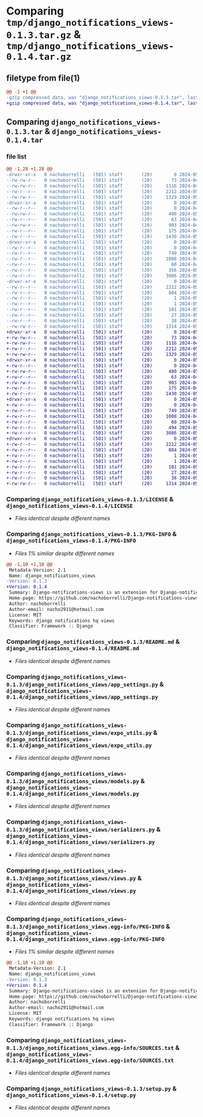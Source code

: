 # Comparing `tmp/django_notifications_views-0.1.3.tar.gz` & `tmp/django_notifications_views-0.1.4.tar.gz`

## filetype from file(1)

```diff
@@ -1 +1 @@
-gzip compressed data, was "django_notifications_views-0.1.3.tar", last modified: Thu May  9 15:48:53 2024, max compression
+gzip compressed data, was "django_notifications_views-0.1.4.tar", last modified: Thu May  9 15:58:18 2024, max compression
```

## Comparing `django_notifications_views-0.1.3.tar` & `django_notifications_views-0.1.4.tar`

### file list

```diff
@@ -1,28 +1,28 @@
-drwxr-xr-x   0 nachoborrelli   (501) staff       (20)        0 2024-05-09 15:48:53.208866 django_notifications_views-0.1.3/
--rw-rw-r--   0 nachoborrelli   (501) staff       (20)       73 2024-04-25 19:24:06.000000 django_notifications_views-0.1.3/AUTHORS
--rw-rw-r--   0 nachoborrelli   (501) staff       (20)     1116 2024-04-25 19:12:10.000000 django_notifications_views-0.1.3/LICENSE
--rw-r--r--   0 nachoborrelli   (501) staff       (20)     2212 2024-05-09 15:48:53.208561 django_notifications_views-0.1.3/PKG-INFO
--rw-rw-r--   0 nachoborrelli   (501) staff       (20)     1329 2024-05-09 15:39:24.000000 django_notifications_views-0.1.3/README.md
-drwxr-xr-x   0 nachoborrelli   (501) staff       (20)        0 2024-05-09 15:48:53.206667 django_notifications_views-0.1.3/django_notifications_views/
--rw-r--r--   0 nachoborrelli   (501) staff       (20)        0 2024-04-25 19:11:13.000000 django_notifications_views-0.1.3/django_notifications_views/__init__.py
--rw-rw-r--   0 nachoborrelli   (501) staff       (20)      480 2024-05-09 15:48:52.000000 django_notifications_views-0.1.3/django_notifications_views/__version__.py
--rw-r--r--   0 nachoborrelli   (501) staff       (20)       63 2024-04-25 19:11:13.000000 django_notifications_views-0.1.3/django_notifications_views/admin.py
--rw-rw-r--   0 nachoborrelli   (501) staff       (20)      903 2024-04-25 19:19:22.000000 django_notifications_views-0.1.3/django_notifications_views/app_settings.py
--rw-r--r--   0 nachoborrelli   (501) staff       (20)      175 2024-04-25 19:45:35.000000 django_notifications_views-0.1.3/django_notifications_views/apps.py
--rw-r--r--   0 nachoborrelli   (501) staff       (20)     1430 2024-05-09 15:48:08.000000 django_notifications_views-0.1.3/django_notifications_views/expo_utils.py
-drwxr-xr-x   0 nachoborrelli   (501) staff       (20)        0 2024-05-09 15:48:53.208023 django_notifications_views-0.1.3/django_notifications_views/migrations/
--rw-r--r--   0 nachoborrelli   (501) staff       (20)        0 2024-04-25 19:11:13.000000 django_notifications_views-0.1.3/django_notifications_views/migrations/__init__.py
--rw-r--r--   0 nachoborrelli   (501) staff       (20)      749 2024-05-09 15:48:14.000000 django_notifications_views-0.1.3/django_notifications_views/models.py
--rw-r--r--   0 nachoborrelli   (501) staff       (20)     1008 2024-04-25 19:11:13.000000 django_notifications_views-0.1.3/django_notifications_views/serializers.py
--rw-r--r--   0 nachoborrelli   (501) staff       (20)       60 2024-04-25 19:11:13.000000 django_notifications_views-0.1.3/django_notifications_views/tests.py
--rw-r--r--   0 nachoborrelli   (501) staff       (20)      356 2024-05-09 12:36:39.000000 django_notifications_views-0.1.3/django_notifications_views/urls.py
--rw-r--r--   0 nachoborrelli   (501) staff       (20)     3086 2024-05-09 15:48:18.000000 django_notifications_views-0.1.3/django_notifications_views/views.py
-drwxr-xr-x   0 nachoborrelli   (501) staff       (20)        0 2024-05-09 15:48:53.208220 django_notifications_views-0.1.3/django_notifications_views.egg-info/
--rw-r--r--   0 nachoborrelli   (501) staff       (20)     2212 2024-05-09 15:48:53.000000 django_notifications_views-0.1.3/django_notifications_views.egg-info/PKG-INFO
--rw-r--r--   0 nachoborrelli   (501) staff       (20)      804 2024-05-09 15:48:53.000000 django_notifications_views-0.1.3/django_notifications_views.egg-info/SOURCES.txt
--rw-r--r--   0 nachoborrelli   (501) staff       (20)        1 2024-05-09 15:48:53.000000 django_notifications_views-0.1.3/django_notifications_views.egg-info/dependency_links.txt
--rw-r--r--   0 nachoborrelli   (501) staff       (20)        1 2024-05-08 18:36:11.000000 django_notifications_views-0.1.3/django_notifications_views.egg-info/not-zip-safe
--rw-r--r--   0 nachoborrelli   (501) staff       (20)      101 2024-05-09 15:48:53.000000 django_notifications_views-0.1.3/django_notifications_views.egg-info/requires.txt
--rw-r--r--   0 nachoborrelli   (501) staff       (20)       27 2024-05-09 15:48:53.000000 django_notifications_views-0.1.3/django_notifications_views.egg-info/top_level.txt
--rw-r--r--   0 nachoborrelli   (501) staff       (20)       38 2024-05-09 15:48:53.208930 django_notifications_views-0.1.3/setup.cfg
--rw-rw-r--   0 nachoborrelli   (501) staff       (20)     1314 2024-05-08 18:36:08.000000 django_notifications_views-0.1.3/setup.py
+drwxr-xr-x   0 nachoborrelli   (501) staff       (20)        0 2024-05-09 15:58:18.550166 django_notifications_views-0.1.4/
+-rw-rw-r--   0 nachoborrelli   (501) staff       (20)       73 2024-04-25 19:24:06.000000 django_notifications_views-0.1.4/AUTHORS
+-rw-rw-r--   0 nachoborrelli   (501) staff       (20)     1116 2024-04-25 19:12:10.000000 django_notifications_views-0.1.4/LICENSE
+-rw-r--r--   0 nachoborrelli   (501) staff       (20)     2212 2024-05-09 15:58:18.549895 django_notifications_views-0.1.4/PKG-INFO
+-rw-rw-r--   0 nachoborrelli   (501) staff       (20)     1329 2024-05-09 15:39:24.000000 django_notifications_views-0.1.4/README.md
+drwxr-xr-x   0 nachoborrelli   (501) staff       (20)        0 2024-05-09 15:58:18.548290 django_notifications_views-0.1.4/django_notifications_views/
+-rw-r--r--   0 nachoborrelli   (501) staff       (20)        0 2024-04-25 19:11:13.000000 django_notifications_views-0.1.4/django_notifications_views/__init__.py
+-rw-rw-r--   0 nachoborrelli   (501) staff       (20)      480 2024-05-09 15:58:18.000000 django_notifications_views-0.1.4/django_notifications_views/__version__.py
+-rw-r--r--   0 nachoborrelli   (501) staff       (20)       63 2024-04-25 19:11:13.000000 django_notifications_views-0.1.4/django_notifications_views/admin.py
+-rw-rw-r--   0 nachoborrelli   (501) staff       (20)      903 2024-04-25 19:19:22.000000 django_notifications_views-0.1.4/django_notifications_views/app_settings.py
+-rw-r--r--   0 nachoborrelli   (501) staff       (20)      175 2024-04-25 19:45:35.000000 django_notifications_views-0.1.4/django_notifications_views/apps.py
+-rw-r--r--   0 nachoborrelli   (501) staff       (20)     1430 2024-05-09 15:48:08.000000 django_notifications_views-0.1.4/django_notifications_views/expo_utils.py
+drwxr-xr-x   0 nachoborrelli   (501) staff       (20)        0 2024-05-09 15:58:18.549409 django_notifications_views-0.1.4/django_notifications_views/migrations/
+-rw-r--r--   0 nachoborrelli   (501) staff       (20)        0 2024-04-25 19:11:13.000000 django_notifications_views-0.1.4/django_notifications_views/migrations/__init__.py
+-rw-r--r--   0 nachoborrelli   (501) staff       (20)      749 2024-05-09 15:48:14.000000 django_notifications_views-0.1.4/django_notifications_views/models.py
+-rw-r--r--   0 nachoborrelli   (501) staff       (20)     1008 2024-04-25 19:11:13.000000 django_notifications_views-0.1.4/django_notifications_views/serializers.py
+-rw-r--r--   0 nachoborrelli   (501) staff       (20)       60 2024-04-25 19:11:13.000000 django_notifications_views-0.1.4/django_notifications_views/tests.py
+-rw-r--r--   0 nachoborrelli   (501) staff       (20)      494 2024-05-09 15:58:08.000000 django_notifications_views-0.1.4/django_notifications_views/urls.py
+-rw-r--r--   0 nachoborrelli   (501) staff       (20)     3086 2024-05-09 15:48:18.000000 django_notifications_views-0.1.4/django_notifications_views/views.py
+drwxr-xr-x   0 nachoborrelli   (501) staff       (20)        0 2024-05-09 15:58:18.549596 django_notifications_views-0.1.4/django_notifications_views.egg-info/
+-rw-r--r--   0 nachoborrelli   (501) staff       (20)     2212 2024-05-09 15:58:18.000000 django_notifications_views-0.1.4/django_notifications_views.egg-info/PKG-INFO
+-rw-r--r--   0 nachoborrelli   (501) staff       (20)      804 2024-05-09 15:58:18.000000 django_notifications_views-0.1.4/django_notifications_views.egg-info/SOURCES.txt
+-rw-r--r--   0 nachoborrelli   (501) staff       (20)        1 2024-05-09 15:58:18.000000 django_notifications_views-0.1.4/django_notifications_views.egg-info/dependency_links.txt
+-rw-r--r--   0 nachoborrelli   (501) staff       (20)        1 2024-05-08 18:36:11.000000 django_notifications_views-0.1.4/django_notifications_views.egg-info/not-zip-safe
+-rw-r--r--   0 nachoborrelli   (501) staff       (20)      101 2024-05-09 15:58:18.000000 django_notifications_views-0.1.4/django_notifications_views.egg-info/requires.txt
+-rw-r--r--   0 nachoborrelli   (501) staff       (20)       27 2024-05-09 15:58:18.000000 django_notifications_views-0.1.4/django_notifications_views.egg-info/top_level.txt
+-rw-r--r--   0 nachoborrelli   (501) staff       (20)       38 2024-05-09 15:58:18.550220 django_notifications_views-0.1.4/setup.cfg
+-rw-rw-r--   0 nachoborrelli   (501) staff       (20)     1314 2024-05-08 18:36:08.000000 django_notifications_views-0.1.4/setup.py
```

### Comparing `django_notifications_views-0.1.3/LICENSE` & `django_notifications_views-0.1.4/LICENSE`

 * *Files identical despite different names*

### Comparing `django_notifications_views-0.1.3/PKG-INFO` & `django_notifications_views-0.1.4/PKG-INFO`

 * *Files 1% similar despite different names*

```diff
@@ -1,10 +1,10 @@
 Metadata-Version: 2.1
 Name: django_notifications_views
-Version: 0.1.3
+Version: 0.1.4
 Summary: Django-notifications-views is an extension for Django-notifications-hq that provides a viewset for the notifications.
 Home-page: https://github.com/nachoborrelli/Django-notifications-views
 Author: nachoborrelli
 Author-email: nacho2911@hotmail.com
 License: MIT
 Keywords: django notifications hq views
 Classifier: Framework :: Django
```

### Comparing `django_notifications_views-0.1.3/README.md` & `django_notifications_views-0.1.4/README.md`

 * *Files identical despite different names*

### Comparing `django_notifications_views-0.1.3/django_notifications_views/app_settings.py` & `django_notifications_views-0.1.4/django_notifications_views/app_settings.py`

 * *Files identical despite different names*

### Comparing `django_notifications_views-0.1.3/django_notifications_views/expo_utils.py` & `django_notifications_views-0.1.4/django_notifications_views/expo_utils.py`

 * *Files identical despite different names*

### Comparing `django_notifications_views-0.1.3/django_notifications_views/models.py` & `django_notifications_views-0.1.4/django_notifications_views/models.py`

 * *Files identical despite different names*

### Comparing `django_notifications_views-0.1.3/django_notifications_views/serializers.py` & `django_notifications_views-0.1.4/django_notifications_views/serializers.py`

 * *Files identical despite different names*

### Comparing `django_notifications_views-0.1.3/django_notifications_views/views.py` & `django_notifications_views-0.1.4/django_notifications_views/views.py`

 * *Files identical despite different names*

### Comparing `django_notifications_views-0.1.3/django_notifications_views.egg-info/PKG-INFO` & `django_notifications_views-0.1.4/django_notifications_views.egg-info/PKG-INFO`

 * *Files 1% similar despite different names*

```diff
@@ -1,10 +1,10 @@
 Metadata-Version: 2.1
 Name: django_notifications_views
-Version: 0.1.3
+Version: 0.1.4
 Summary: Django-notifications-views is an extension for Django-notifications-hq that provides a viewset for the notifications.
 Home-page: https://github.com/nachoborrelli/Django-notifications-views
 Author: nachoborrelli
 Author-email: nacho2911@hotmail.com
 License: MIT
 Keywords: django notifications hq views
 Classifier: Framework :: Django
```

### Comparing `django_notifications_views-0.1.3/django_notifications_views.egg-info/SOURCES.txt` & `django_notifications_views-0.1.4/django_notifications_views.egg-info/SOURCES.txt`

 * *Files identical despite different names*

### Comparing `django_notifications_views-0.1.3/setup.py` & `django_notifications_views-0.1.4/setup.py`

 * *Files identical despite different names*

